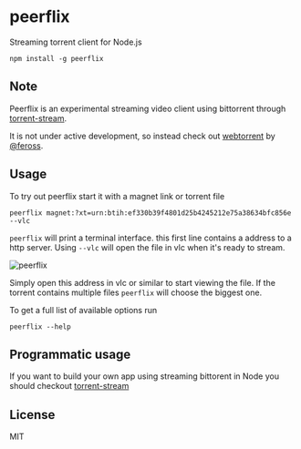 # peerflix

Streaming torrent client for Node.js

	npm install -g peerflix

## Note

Peerflix is an experimental streaming video client using bittorrent through [torrent-stream](https://github.com/mafintosh/torrent-stream).

It is not under active development, so instead check out [webtorrent](https://github.com/feross/webtorrent) by [@feross](https://github.com/feross).

## Usage

To try out peerflix start it with a magnet link or torrent file

	peerflix magnet:?xt=urn:btih:ef330b39f4801d25b4245212e75a38634bfc856e --vlc

`peerflix` will print a terminal interface. this first line contains a address to a http server.
Using `--vlc` will open the file in vlc when it's ready to stream.

![peerflix](https://raw.github.com/mafintosh/peerflix/master/screenshot.png)

Simply open this address in vlc or similar to start viewing the file. If the torrent contains multiple files `peerflix` will choose the biggest one.

To get a full list of available options run

	peerflix --help

## Programmatic usage

If you want to build your own app using streaming bittorent in Node you should checkout [torrent-stream](https://github.com/mafintosh/torrent-stream)

## License

MIT
